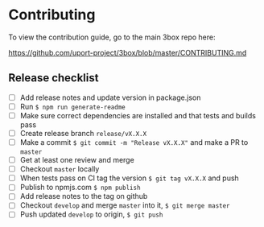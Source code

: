 # Contributing

To view the contribution guide, go to the main 3box repo here:

<https://github.com/uport-project/3box/blob/master/CONTRIBUTING.md>


## Release checklist
- [ ] Add release notes and update version in package.json
- [ ] Run `$ npm run generate-readme`
- [ ] Make sure correct dependencies are installed and that tests and builds pass
- [ ] Create release branch `release/vX.X.X`
- [ ] Make a commit `$ git commit -m "Release vX.X.X"` and make a PR to `master`
- [ ] Get at least one review and merge
- [ ] Checkout `master` locally
- [ ] When tests pass on CI tag the version `$ git tag vX.X.X` and push
- [ ] Publish to npmjs.com `$ npm publish`
- [ ] Add release notes to the tag on github
- [ ] Checkout `develop` and merge `master` into it, `$ git merge master`
- [ ] Push updated `develop` to origin, `$ git push`
